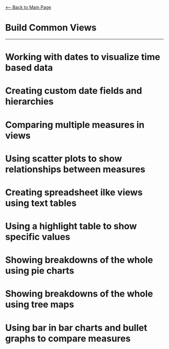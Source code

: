 [<-- Back to Main Page](README.md)
# Build Common Views
<hr>

# Working with dates to visualize time based data<a name="1"></a>
# Creating custom date fields and hierarchies<a name="2"></a>
# Comparing multiple measures in views<a name="3"></a>
# Using scatter plots to show relationships between measures<a name="4"></a>
# Creating spreadsheet ilke views using text tables<a name="5"></a>
# Using a highlight table to show specific values<a name="6"></a>
# Showing breakdowns of the whole using pie charts<a name="7"></a>
# Showing breakdowns of the whole using tree maps<a name="8"></a>
# Using bar in bar charts and bullet graphs to compare measures<a name="9"></a>
